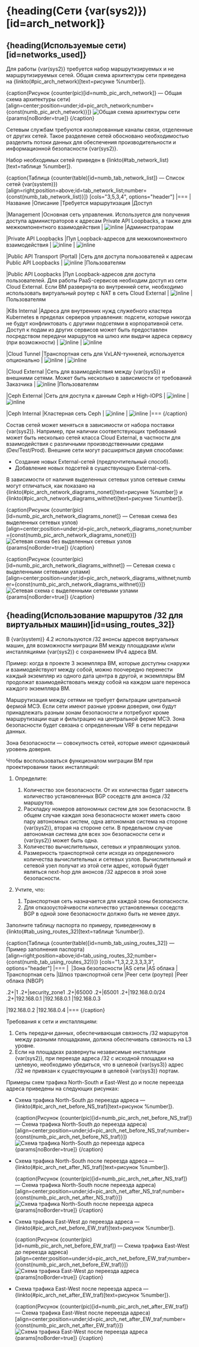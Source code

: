 # {heading(Сети {var(sys2)})[id=arch_network]}

## {heading(Используемые сети)[id=networks_used]}

Для работы {var(sys2)} требуется набор маршрутизируемых и не маршрутизируемых сетей. Общая схема архитектуры сети приведена на {linkto(#pic_arch_network)[text=рисунке %number]}.

{caption(Рисунок {counter(pic)[id=numb_pic_arch_network]} — Общая схема архитектуры сети)[align=center;position=under;id=pic_arch_network;number={const(numb_pic_arch_network)}]}
![Общая схема архитектуры сети](./assets/arch_network.png){params[noBorder=true]}
{/caption}

Сетевым службам требуются изолированные каналы связи, отделенные от других сетей. Такое разделение сетей обосновано необходимостью разделить потоки данных для обеспечения производительности и информационной безопасности {var(sys2)}.

Набор необходимых сетей приведен в {linkto(#tab_network_list)[text=таблице %number]}.

{caption(Таблица {counter(table)[id=numb_tab_network_list]} — Список сетей {var(system)})[align=right;position=above;id=tab_network_list;number={const(numb_tab_network_list)}]}
[cols="3,5,3,4", options="header"]
|===
|Название
|Описание
|Требуется маршрутизация
|Доступ

|Management
|Основная сеть управления. Используется для получения доступа администраторов к адресам Private API Loopbacks, а также для межкомпонентного взаимодействия
| ![](../../assets/check.svg "inline")
|Администраторам

|Private API Loopbacks
|Пул Loopback-адресов для межкомпонентного взаимодействия
| ![](../../assets/no.svg "inline")
| ![](../../assets/no.svg "inline")

|Public API Transport (Portal)
|Сеть для доступа пользователей к адресам Public API Loopbacks
| ![](../../assets/check.svg "inline")
|Пользователям

|Public API Loopbacks
|Пул Loopback-адресов для доступа пользователей. Для работы PaaS-сервисов необходим доступ из сети Cloud External. Если ВМ развернута во внутренней сети, необходимо использовать виртуальный роутер с NAT в сеть Cloud External
| ![](../../assets/no.svg "inline")
|Пользователям

|K8s Internal
|Адреса для внутренних нужд служебного кластера Kubernetes в пределах серверов управления: подсети, которые никогда не будут конфликтовать с другими подсетями в корпоративной сети. Доступ к подам из других сервисов может быть предоставлен посредством передачи маршрутов на шлюз или выдачи адреса сервису (при возможности)
| ![](../../assets/no.svg "inline")
| ![](../../assets/no.svg "inline")

|Cloud Tunnel
|Транспортная сеть для VxLAN-туннелей, используется опционально
| ![](../../assets/no.svg "inline")
| ![](../../assets/no.svg "inline")

|Cloud External
|Сеть для взаимодействия между {var(sys5)} и внешними сетями. Может быть несколько в зависимости от требований Заказчика
| ![](../../assets/check.svg "inline")
|Пользователям

|Сeph External
|Сеть для доступа к данным Ceph и High-IOPS
| ![](../../assets/no.svg "inline")
| ![](../../assets/no.svg "inline")

|Сeph Internal
|Кластерная сеть Ceph
| ![](../../assets/no.svg "inline")
| ![](../../assets/no.svg "inline")
|===
{/caption}

Состав сетей может меняться в зависимости от набора поставки {var(sys2)}. Например, при наличии соответствующих требований может быть несколько сетей класса Cloud External, в частности для взаимодействия с различными производственными средами (Dev/Test/Prod). Внешние сети могут расширяться двумя способами:

* Создание новых External-сетей (предпочтительный способ).
* Добавление новых подсетей в существующую External-сеть.

В зависимости от наличия выделенных сетевых узлов сетевые схемы могут отличаться, как показано на {linkto(#pic_arch_network_diagrams_nonet)[text=рисунке %number]} и {linkto(#pic_arch_network_diagrams_withnet)[text=рисунке %number]}.

{caption(Рисунок {counter(pic)[id=numb_pic_arch_network_diagrams_nonet]} — Сетевая схема без выделенных сетевых узлов)[align=center;position=under;id=pic_arch_network_diagrams_nonet;number={const(numb_pic_arch_network_diagrams_nonet)}]}
![Сетевая схема без выделенных сетевых узлов](./assets/arch_network_diagrams_nonet.png){params[noBorder=true]}
{/caption}

{caption(Рисунок {counter(pic)[id=numb_pic_arch_network_diagrams_withnet]} — Сетевая схема с выделенными сетевыми узлами)[align=center;position=under;id=pic_arch_network_diagrams_withnet;number={const(numb_pic_arch_network_diagrams_withnet)}]}
![Сетевая схема с выделенными сетевыми узлами](./assets/arch_network_diagrams_withnet.png){params[noBorder=true]}
{/caption}

## {heading(Использование маршрутов /32 для виртуальных машин)[id=using_routes_32]}

В {var(system)} 4.2 используются /32 анонсы адресов виртуальных машин, для возможности миграции ВМ между площадками и/или инсталляциями {var(sys2)} с сохранением IPv4 адреса ВМ.

Пример: когда в проекте 3 экземпляра ВМ, которые доступны снаружи и взаимодействуют между собой, можно поочередно перенести каждый экземпляр из одного дата центра в другой, и экземпляры ВМ продолжат взаимодействовать между собой на каждом шаге переноса каждого экземпляра ВМ.

Маршрутизация между сетями не требует фильтрации центральной фермой МСЭ. Если сети имеют разные уровни доверия, они будут принадлежать разным зонам безопасности и потребуют кроме маршрутизации еще и фильтрацию на центральной ферме МСЭ. Зона безопасности будет связана с определенным VRF в сети передачи данных.

<info>

Зона безопасности — совокупность сетей, которые имеют одинаковый уровень доверия.

</info>

Чтобы воспользоваться функционалом миграции ВМ при проектировании таких инсталляций:

1. Определите:

   1. Количество зон безопасности. От их количества будет зависеть количество установленных BGP соседств для анонса /32 маршрутов.
   1. Раскладку номеров автономных систем для зон безопасности. В общем случае каждая зона безопасности может иметь свою пару автономных систем, одна автономная система на стороне {var(sys2)}, вторая на стороне сети. В предельном случае автономная система для всех зон безопасности сети и {var(sys2)} может быть одна.
   1. Количество вычислительных, сетевых и управляющих узлов.
   1. Размерность транспортной сети исходя из определенного количества вычислительных и сетевых узлов. Вычислительный и сетевой узел получат из этой сети адрес, который будет являться next-hop для анонсов /32 адресов в этой зоне безопасности.

1. Учтите, что:
   1. Транспортная сеть назначается для каждой зоны безопасности.
   1. Для отказоустойчивости количество установленных соседств BGP в одной зоне безопасности должно быть не менее двух.

Заполните таблицу паспорта по примеру, приведенному в {linkto(#tab_using_routes_32)[text=таблице %number]}.

{caption(Таблица {counter(table)[id=numb_tab_using_routes_32]} — Пример заполнения паспорта)[align=right;position=above;id=tab_using_routes_32;number={const(numb_tab_using_routes_32)}]}
[cols="1,3,2,2,3,3,3,3", options="header"]
|===
| <!--- В ТАБЛИЦЕ НЕ РАБОТАЮТ ПУСТЫЕ ЯЧЕЙКИ  --->
|Зона безопасности
|AS сети
|AS облака
|Транспортная сеть
|Шлюз транспортной сети
|Peer сети (роутер)
|Peer облака (NBGP)

.2+|1
.2+|security_zone1
.2+|65000
.2+|65001
.2+|192.168.0.0/24
.2+|192.168.0.1
|192.168.0.1
|192.168.0.3

|192.168.0.2
|192.168.0.4
|===
{/caption}

Требования к сети и инсталляциям:

1. Сеть передачи данных, обеспечивающая связность /32 маршрутов между разными площадками, должна обеспечивать связность на L3 уровне.
1. Если на площадках развернуты независимые инсталляции {var(sys2)}, при переезде адреса /32 с исходной площадки на целевую, необходимо убедиться, что в целевой {var(sys3)} адрес /32 не привязан к существующим в целевой {var(sys3)} портам.

Примеры схем трафика North-South и East-West до и после переезда адреса приведены на следующих рисунках:

* Схема трафика North-South до переезда адреса — {linkto(#pic_arch_net_before_NS_traf)[text=рисунок %number]}.

    {caption(Рисунок {counter(pic)[id=numb_pic_arch_net_before_NS_traf]} — Схема трафика North-South до переезда адреса)[align=center;position=under;id=pic_arch_net_before_NS_traf;number={const(numb_pic_arch_net_before_NS_traf)}]}
    ![Схема трафика North-South до переезда адреса](./assets/arch_network_before_NS_traf.png){params[noBorder=true]}
    {/caption}

* Схема трафика North-South после переезда адреса — {linkto(#pic_arch_net_after_NS_traf)[text=рисунок %number]}.

    {caption(Рисунок {counter(pic)[id=numb_pic_arch_net_after_NS_traf]} — Схема трафика North-South после переезда адреса)[align=center;position=under;id=pic_arch_net_after_NS_traf;number={const(numb_pic_arch_net_after_NS_traf)}]}
    ![Схема трафика North-South после переезда адреса](./assets/arch_network_after_NS_traf.png){params[noBorder=true]}
    {/caption}

* Схема трафика East-West до переезда адреса — {linkto(#pic_arch_net_before_EW_traf)[text=рисунок %number]}.

    {caption(Рисунок {counter(pic)[id=numb_pic_arch_net_before_EW_traf]} — Схема трафика East-West до переезда адреса)[align=center;position=under;id=pic_arch_net_before_EW_traf;number={const(numb_pic_arch_net_before_EW_traf)}]}
    ![Схема трафика East-West до переезда адреса](./assets/arch_network_before_EW_traf.png){params[noBorder=true]}
    {/caption}

* Схема трафика East-West после переезда адреса — {linkto(#pic_arch_net_after_EW_traf)[text=рисунок %number]}.

    {caption(Рисунок {counter(pic)[id=numb_pic_arch_net_after_EW_traf]} — Схема трафика East-West после переезда адреса)[align=center;position=under;id=pic_arch_net_after_EW_traf;number={const(numb_pic_arch_net_after_EW_traf)}]}
    ![Схема трафика East-West после переезда адреса](./assets/arch_network_after_EW_traf.png){params[noBorder=true]}
    {/caption}